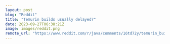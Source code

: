 ```yaml
---
layout: post
blog: "Reddit"
title: "Temurin builds usually delayed?"
date: 2023-09-27T06:38:21Z
image: images/reddit.png
remote_url: "https://www.reddit.com/r/java/comments/16td72y/temurin_builds_usually_delayed/"
---
```

